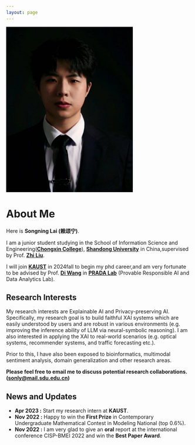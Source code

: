 ```yaml
---
layout: page
---
```

<!-- 
<img src="./1156.jpg" class="floatpic" width="360" height="574"> -->
<!-- 
<img src="./songninglai.png" class="floatpic" width="360" height="574"> -->


<img src="./zzz.jpg" class="floatpic" width="345" height="450">

# About Me

Here is **Songning Lai (赖颂宁)**.

I am a junior student studying in the School of Information Science and Engineering([**Chongxin College**](https://baike.baidu.com/item/%E5%B1%B1%E4%B8%9C%E5%A4%A7%E5%AD%A6%E5%B4%87%E6%96%B0%E5%AD%A6%E5%A0%82/20809738?fr=aladdin)), [**Shandong University**](https://www.sdu.edu.cn/) in China,supervised by Prof. [**Zhi Liu**](https://faculty.sdu.edu.cn/liuzhi1/zh_CN/index.htm). 

I will join [**KAUST**](https://www.kaust.edu.sa/) in 2024fall to begin my phd career,and am very fortunate to be advised by Prof. [**Di Wang**](https://shao3wangdi.github.io/) in [**PRADA Lab**](http://www.pradalab.org/) (Provable Responsible AI and Data Analytics Lab).

## Research Interests

My research interests are Explainable AI and Privacy-preserving AI. Specifically, my research goal is to build faithful XAI systems which are easily understood by users and are robust in various environments (e.g. improving the inference ability of LLM via neural-symbolic reasoning). I am also interested in applying the XAI to real-world scenarios (e.g. optical systems, recommender systems, and traffic forecasting etc.).

Prior to this, I have also been exposed to bioinformatics, multimodal sentiment analysis, domain generalization and other research areas.

**Please feel free to email me to discuss potential research collaborations.(sonly@mail.sdu.edu.cn)**

## News and Updates


- **Apr 2023 :** Start my research intern at **KAUST**.
- **Nov 2022 :** Happy to win the **First Prize** in Contemporary Undergraduate Mathematical Contest in Modeling National (top 0.6%).
- **Nov 2022 :** I am very glad to give an **oral** report at the international conference CISP-BMEI 2022 and win the **Best Paper Award**.

